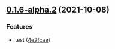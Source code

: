 ## [0.1.6-alpha.2](https://github.com/Hgwxxdd/ladder-ui/compare/v0.1.6...v0.1.6-alpha.2) (2021-10-08)


### Features

* test ([4e2fcae](https://github.com/Hgwxxdd/ladder-ui/commit/4e2fcae9e9725c10d3390336c8065d9ef1c2ef44))



